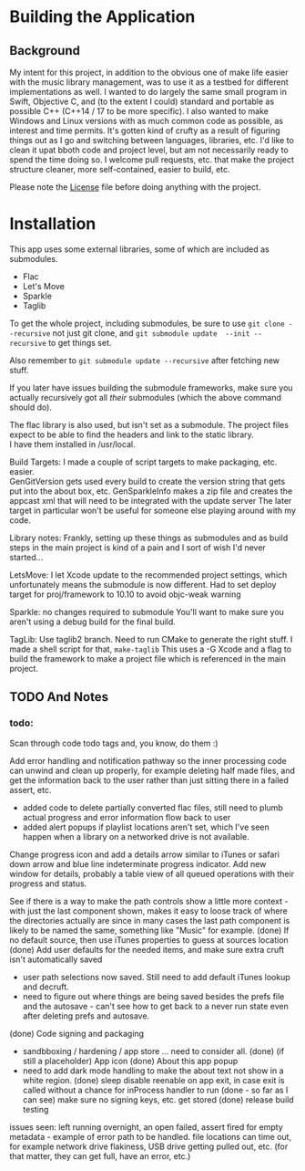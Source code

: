 #  Building the Application

## Background

My intent for this project, in addition to the obvious one of make life easier with the music library management, was to use it as a testbed for different implementations as well.  I wanted to do largely the same small program in Swift, Objective C, and (to the extent I could) standard and portable as possible C++ (C++14 / 17 to be more specific).  I also wanted to make Windows and Linux versions with as much common code as possible, as interest and time permits.
It's gotten kind of crufty as a result of figuring things out as I go and switching between languages, libraries, etc.  I'd like to clean it upat bboth code and project level, but am not necessarily ready to spend the time doing so.  I welcome pull requests, etc. that make the project structure cleaner, more self-contained, easier to build, etc.

Please note the [License](LICENSE.md) file before doing anything with the project.

#  Installation

This app uses some external libraries, some of which are included as submodules.

- Flac
- Let's Move
- Sparkle
- Taglib




To get the whole project, including submodules, be sure to use
`git clone --recursive` not just git clone, and 
 `git submodule update  --init --recursive` to get things set.

Also remember to `git submodule update --recursive` after fetching new stuff.

If you later have issues building the submodule frameworks, make sure you actually recursively got all *their* 
submodules (which the above command should do).

The flac library is also used, but isn't set as a submodule.  The project files expect to be able to find the headers and link to the static library.  
I have them installed in /usr/local.

Build Targets:
I made a couple of script targets to make packaging, etc. easier.  
GenGitVersion gets used every build to create the version string that gets put into the about box, etc.
GenSparkleInfo makes a zip file and creates the appcast xml that will need to be integrated with the update server
The later target in particular won't be useful for someone else playing around with my code.



Library notes:
Frankly, setting up these things as submodules and as build steps in the main project is kind of a pain and I sort of wish I'd never started...


LetsMove:
I let Xcode update to the recommended project settings, which unfortunately means the submodule is now different.
Had to set deploy target for proj/framework to 10.10 to avoid objc-weak warning

Sparkle:  no changes required to submodule
You'll want to make sure you aren't using a debug build for the final build.

TagLib:
Use taglib2 branch.  Need to run CMake to generate the right stuff.  I made a shell script for that, `make-taglib`
This uses a -G Xcode  and a flag to build the framework to make a project file which is referenced in the main project.




## TODO And Notes

### todo:

Scan through code todo tags and, you know, do them :)

Add error handling and notification pathway so the inner processing code can unwind and clean up properly, for example deleting half made files, and get the information back to the user rather than just sitting there in a failed assert, etc.
* added code to delete partially converted flac files, still need to plumb actual progress and error information flow back to user
* added alert popups if playlist locations aren't set, which I've seen happen when a library on a networked drive is not available.

Change progress icon and add a details arrow similar to iTunes or safari down arrow and blue line indeterminate progress indicator.
Add new window for details, probably a table view of all queued operations with their progress and status.

See if there is a way to make the path controls show a little more context - with just the last component shown, makes it easy to loose track of where the directories actually are since in many cases the last path component is likely to be named the same, something like "Music" for example.
(done) If no default source, then use iTunes properties to guess at sources location
(done) Add user defaults for the needed items, and make sure extra cruft isn't automatically saved
* user path selections now saved.  Still need to add default iTunes lookup and decruft.
* need to figure out where things are being saved besides the prefs file and the autosave - can't see how to get back to a never run state even after deleting prefs and autosave.

(done) Code signing and packaging
* sandbboxing / hardening / app store ... need to consider all.
(done) (if still a placeholder) App icon
(done) About this app popup
* need to add dark mode handling to make the about text not show in a white region.
(done) sleep disable reenable on app exit, in case exit is called without a chance for inProcess handler to run
(done - so far as I can see) make sure no signing keys, etc. get stored
(done) release build testing



issues seen:
left running overnight, an open failed, assert fired for empty metadata - example of error path to be handled.  file locations can time out, for example network drive flakiness, USB drive getting pulled out, etc.  (for that matter, they can get full, have an error, etc.)
